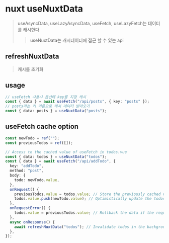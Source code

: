 # nuxt useNuxtData

> useAsyncData, useLazyAsyncData, useFetch, useLazyFetch는 데이터를 캐시한다
>
> > useNuxtData는 캐시데이터에 접근 할 수 있는 api

## refreshNuxtData

> 캐시를 초기화

## usage

```ts
// useFetch 사용시 옵션에 key를 지정 캐시
const { data } = await useFetch("/api/posts", { key: "posts" });
// posts라는 키 이름으로 캐시 데이터 받아오기
const { data: posts } = useNuxtData("posts");
```

## useFetch cache option

```ts
const newTodo = ref("");
const previousTodos = ref([]);

// Access to the cached value of useFetch in todos.vue
const { data: todos } = useNuxtData("todos");
const { data } = await useFetch("/api/addTodo", {
  key: "addTodo",
  method: "post",
  body: {
    todo: newTodo.value,
  },
  onRequest() {
    previousTodos.value = todos.value; // Store the previously cached value to restore if fetch fails.
    todos.value.push(newTodo.value); // Optimistically update the todos.
  },
  onRequestError() {
    todos.value = previousTodos.value; // Rollback the data if the request failed.
  },
  async onResponse() {
    await refreshNuxtData("todos"); // Invalidate todos in the background if the request succeeded.
  },
});
```

